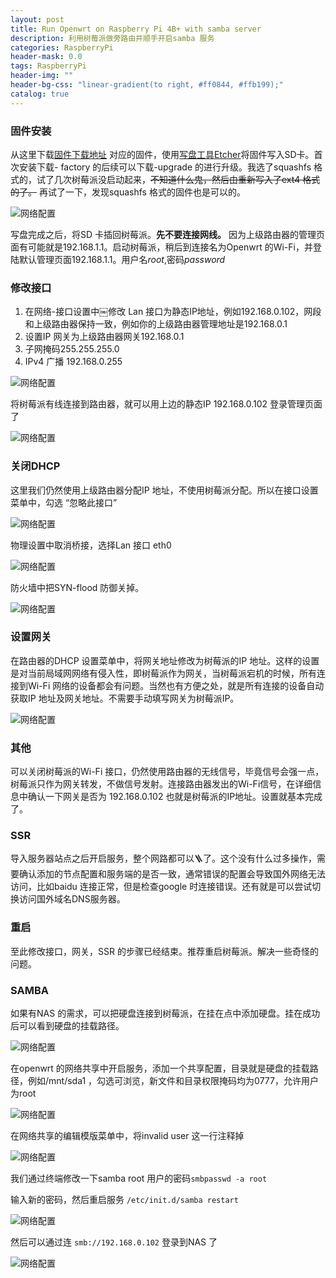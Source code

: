 ```yaml
---
layout: post
title: Run Openwrt on Raspberry Pi 4B+ with samba server
description: 利用树莓派做旁路由并顺手开启samba 服务
categories: RaspberryPi
header-mask: 0.0
tags: RaspberryPi
header-img: ""
header-bg-css: "linear-gradient(to right, #ff0844, #ffb199);"
catalog: true
---
```


### 固件安装

从这里下载[固件下载地址](https://openwrt.cc/releases/targets/bcm27xx/bcm2711/) 对应的固件，使用[写盘工具Etcher](https://github.com/balena-io/etcher)将固件写入SD卡。首次安装下载- factory 的后续可以下载-upgrade 的进行升级。我选了squashfs 格式的，试了几次树莓派没启动起来，~~不知道什么鬼，然后由重新写入了ext4 格式的了。~~ 再试了一下，发现squashfs 格式的固件也是可以的。

![网络配置](https://9dic.com/images/post/2022/Xnip2022-06-12_22-26-14.jpg)

写盘完成之后，将SD 卡插回树莓派。**先不要连接网线。** 因为上级路由器的管理页面有可能就是192.168.1.1。启动树莓派，稍后到连接名为Openwrt 的Wi-Fi，并登陆默认管理页面192.168.1.1。用户名*root*,密码*password* 

### 修改接口

1. 在网络-接口设置中￼修改 Lan 接口为静态IP地址，例如192.168.0.102，网段和上级路由器保持一致，例如你的上级路由器管理地址是192.168.0.1
2. 设置IP 网关为上级路由器网关192.168.0.1
3. 子网掩码255.255.255.0
4. IPv4 广播 192.168.0.255

![网络配置](https://9dic.com/images/post/2022/Xnip2022-08-17_20-33-40.jpg)

将树莓派有线连接到路由器，就可以用上边的静态IP 192.168.0.102 登录管理页面了

![网络配置](https://9dic.com/images/post/2022/Xnip2022-06-12_22-13-36.jpg)

### 关闭DHCP
这里我们仍然使用上级路由器分配IP 地址，不使用树莓派分配。所以在接口设置菜单中，勾选 “忽略此接口”

![网络配置](https://9dic.com/images/post/2022/Xnip2022-08-17_20-14-16.jpg)

物理设置中取消桥接，选择Lan 接口 eth0

![网络配置](https://9dic.com/images/post/2022/Xnip2022-06-12_22-16-13.jpg)

防火墙中把SYN-flood 防御关掉。

![网络配置](https://9dic.com/images/post/2022/Xnip2022-08-17_20-27-04.jpg)

### 设置网关
在路由器的DHCP 设置菜单中，将网关地址修改为树莓派的IP 地址。这样的设置是对当前局域网网络有侵入性，即树莓派作为网关，当树莓派宕机的时候，所有连接到Wi-Fi 网络的设备都会有问题。当然也有方便之处，就是所有连接的设备自动获取IP 地址及网关地址。不需要手动填写网关为树莓派IP。

![网络配置](https://9dic.com/images/post/2022/Xnip2022-08-17_20-18-27.jpg)

### 其他
可以关闭树莓派的Wi-Fi 接口，仍然使用路由器的无线信号，毕竟信号会强一点，树莓派只作为网关转发，不做信号发射。连接路由器发出的Wi-Fi信号，在详细信息中确认一下网关是否为 192.168.0.102 也就是树莓派的IP地址。设置就基本完成了。
### SSR

导入服务器站点之后开启服务，整个网路都可以🪜了。这个没有什么过多操作，需要确认添加的节点配置和服务端的是否一致，通常错误的配置会导致国外网络无法访问，比如baidu 连接正常，但是检查google 时连接错误。还有就是可以尝试切换访问国外域名DNS服务器。

### 重启
至此修改接口，网关，SSR 的步骤已经结束。推荐重启树莓派。解决一些奇怪的问题。

### SAMBA

如果有NAS 的需求，可以把硬盘连接到树莓派，在挂在点中添加硬盘。挂在成功后可以看到硬盘的挂载路径。

![网络配置](https://9dic.com/images/post/2022/Xnip2022-06-12_22-19-46.jpg)

在openwrt 的网络共享中开启服务，添加一个共享配置，目录就是硬盘的挂载路径，例如/mnt/sda1 ，勾选可浏览，新文件和目录权限掩码均为0777，允许用户为root

![网络配置](https://9dic.com/images/post/2022/Xnip2022-06-12_22-18-16.jpg)

在网络共享的编辑模版菜单中，将invalid user 这一行注释掉

![网络配置](https://9dic.com/images/post/2022/Xnip2022-06-12_22-35-54.jpg)

我们通过终端修改一下samba root 用户的密码`smbpasswd -a root`

输入新的密码，然后重启服务 `/etc/init.d/samba restart`

![网络配置](https://9dic.com/images/post/2022/Xnip2022-06-12_22-21-44.jpg)

然后可以通过连 `smb://192.168.0.102` 登录到NAS 了

![网络配置](https://9dic.com/images/post/2022/Xnip2022-06-12_22-23-26.jpg)